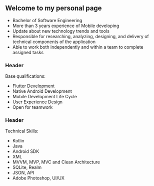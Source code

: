 ## Welcome to my personal page
- Bachelor of Software Engineering
- More than 3 years experience of Mobile developing
- Update about new technology trends and tools
- Responsible for researching, analyzing, designing, and delivery of technical components of the application
- Able to work both independently and within a team to complete assigned tasks

### Header
Base qualifications:
- Flutter Development
- Native Android Development
- Mobile Development Life Cycle
- User Experience Design
- Open for teamwork

### Header
Technical Skills:
- Kotlin
- Java
- Android SDK
- XML
- MVVM, MVP, MVC and Clean Architecture
- SQLite, Realm
- JSON, API
- Adobe Photoshop, UI/UX 
